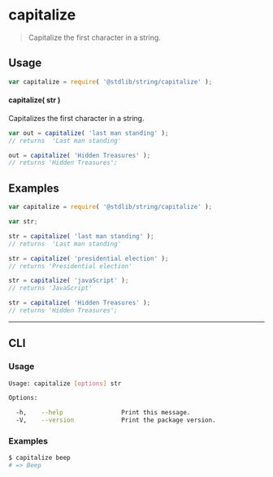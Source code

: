 # capitalize

> Capitalize the first character in a string.

<!-- <usage> -->

## Usage

``` javascript
var capitalize = require( '@stdlib/string/capitalize' );
```

#### capitalize( str )

Capitalizes the first character in a string.

``` javascript
var out = capitalize( 'last man standing' );
// returns  'Last man standing'

out = capitalize( 'Hidden Treasures' );
// returns 'Hidden Treasures';
```

<!-- </usage> -->

<!-- <examples> -->

## Examples

``` javascript
var capitalize = require( '@stdlib/string/capitalize' );

var str;

str = capitalize( 'last man standing' );
// returns  'Last man standing'

str = capitalize( 'presidential election' );
// returns 'Presidential election'

str = capitalize( 'javaScript' );
// returns 'JavaScript'

str = capitalize( 'Hidden Treasures' );
// returns 'Hidden Treasures';
```

<!-- </examples> -->

<!-- <cli> -->

---
## CLI

<!-- <usage> -->

### Usage

``` bash
Usage: capitalize [options] str

Options:

  -h,    --help                Print this message.
  -V,    --version             Print the package version.
```

<!-- </usage> -->

<!-- <examples> -->

### Examples

``` bash
$ capitalize beep
# => Beep
```

<!-- </examples> -->

<!-- </cli> -->

<!-- <links> -->

<!-- </links> -->
